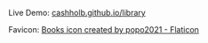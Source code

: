Live Demo: [cashholb.github.io/library](https://cashholb.github.io/library/)

Favicon: <a href="https://www.flaticon.com/free-icon/stack-of-books_5833290?term=books&page=1&position=2&origin=style&related_id=5833290" title="books icons">Books icon created by popo2021 - Flaticon</a>
